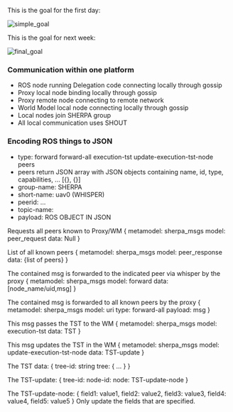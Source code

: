 

This is the goal for the first day:

![simple_goal](https://gitlab.mech.kuleuven.be/u0052546/sherpa-proxy/blob/local_gossip/doc/simple_goal.svg)


This is the goal for next week:

![final_goal](https://gitlab.mech.kuleuven.be/u0052546/sherpa-proxy/blob/local_gossip/doc/final_goal.svg)

### Communication within one platform
- ROS node running Delegation code connecting locally through gossip
- Proxy local node binding locally through gossip
- Proxy remote node connecting to remote network
- World Model local node connecting locally through gossip
- Local nodes join SHERPA group
- All local communication uses SHOUT


### Encoding ROS things to JSON

- type: forward forward-all execution-tst update-execution-tst-node peers
- peers return JSON array with JSON objects containing name, id, type, capabilities, ... [{}, {}]
- group-name: SHERPA
- short-name: uav0   (WHISPER)
- peerid: ...
- topic-name:
- payload: ROS OBJECT IN JSON

Requests all peers known to Proxy/WM
{
  metamodel: sherpa_msgs
  model: peer_request
  data: Null
}

List of all known peers
{
  metamodel: sherpa_msgs
  model: peer_response
  data: {list of peers}
}

The contained msg is forwarded to the indicated peer via whisper by the proxy
{
  metamodel: sherpa_msgs
  model: forward
  data: [node_name/uid,msg]
}

The contained msg is forwarded to all known peers by the proxy
{
  metamodel: sherpa_msgs
  model: uri
  type: forward-all
  payload: msg
}

This msg passes the TST to the WM
{
  metamodel: sherpa_msgs
  model: execution-tst
  data: TST
}

This msg updates the TST in the WM
{
  metamodel: sherpa_msgs
  model: update-execution-tst-node
  data: TST-update
}

The TST data:
{
  tree-id: string
  tree: {
  ...
  }
}

The TST-update:
{
  tree-id:
  node-id:
  node: TST-update-node
}

The TST-update-node:
{
  field1: value1,
  field2: value2,
  field3: value3,
  field4: value4,
  field5: value5
}
Only update the fields that are specified.

